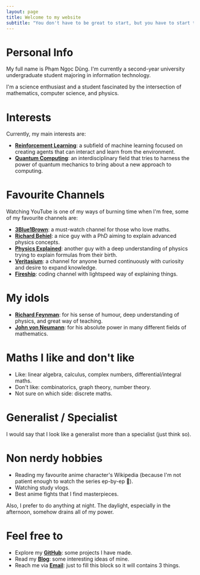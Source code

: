 ```yaml
---
layout: page
title: Welcome to my website
subtitle: "You don't have to be great to start, but you have to start to be great"
---
```


# Personal Info
My full name is Phạm Ngọc Dũng. I'm currently a second-year university undergraduate student majoring in information technology.  

I'm a science enthusiast and a student fascinated by the intersection of mathematics, computer science, and physics. 

# Interests
Currently, my main interests are:
- [**Reinforcement Learning**](https://en.wikipedia.org/wiki/Reinforcement_learning): a subfield of machine learning focused on creating agents that can interact and learn from the environment.
- [**Quantum Computing**](https://en.wikipedia.org/wiki/Quantum_computing): an interdisciplinary field that tries to harness the power of quantum mechanics to bring about a new approach to computing.

# Favourite Channels
Watching YouTube is one of my ways of burning time when I'm free, some of my favourite channels are:
- [**3Blue1Brown**](https://www.youtube.com/@3blue1brown): a must-watch channel for those who love maths.
- [**Richard Behiel**](https://www.youtube.com/@RichBehiel): a nice guy with a PhD aiming to explain advanced physics concepts.
- [**Physics Explained**](https://www.youtube.com/@PhysicsExplainedVideos): another guy with a deep understanding of physics trying to explain formulas from their birth.
- [**Veritasium**](https://www.youtube.com/@veritasium): a channel for anyone burned continuously with curiosity and desire to expand knowledge.
- [**Fireship**](https://www.youtube.com/@Fireship): coding channel with lightspeed way of explaining things.

# My idols
- [**Richard Feynman**](https://en.wikipedia.org/wiki/Richard_Feynman): for his sense of humour, deep understanding of physics, and great way of teaching.
- [**John von Neumann**](https://en.wikipedia.org/wiki/John_von_Neumann): for his absolute power in many different fields of mathematics.

# Maths I like and don't like
- Like: linear algebra, calculus, complex numbers, differential/integral maths.
- Don't like: combinatorics, graph theory, number theory.
- Not sure on which side: discrete maths.

# Generalist / Specialist
I would say that I look like a generalist more than a specialist (just think so).

# Non nerdy hobbies
- Reading my favourite anime character's Wikipedia (because I'm not patient enough to watch the series ep-by-ep 🥲).
- Watching study vlogs.
- Best anime fights that I find masterpieces.

Also, I prefer to do anything at night. The daylight, especially in the afternoon, somehow drains all of my power.

# Feel free to
- Explore my [**GitHub**](https://github.com/dzungphieuluuky): some projects I have made.
- Read my [**Blog**](https://dzungphieuluuky.github.io/blog/): some interesting ideas of mine.
- Reach me via [**Email**](mailto:dungngocpham171@gmail.com): just to fill this block so it will contains 3 things. 
